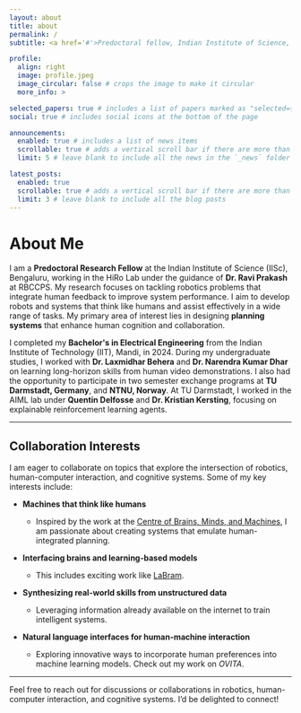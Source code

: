 ```yaml
---
layout: about
title: about
permalink: /
subtitle: <a href='#'>Predoctoral fellow, Indian Institute of Science, Bengaluru</a>

profile:
  align: right
  image: profile.jpeg
  image_circular: false # crops the image to make it circular
  more_info: >

selected_papers: true # includes a list of papers marked as "selected={true}"
social: true # includes social icons at the bottom of the page

announcements:
  enabled: true # includes a list of news items
  scrollable: true # adds a vertical scroll bar if there are more than 3 news items
  limit: 5 # leave blank to include all the news in the `_news` folder

latest_posts:
  enabled: true
  scrollable: true # adds a vertical scroll bar if there are more than 3 new posts items
  limit: 3 # leave blank to include all the blog posts
---
```


# About Me

I am a **Predoctoral Research Fellow** at the Indian Institute of Science (IISc), Bengaluru, working in the HiRo Lab under the guidance of **Dr. Ravi Prakash** at RBCCPS. My research focuses on tackling robotics problems that integrate human feedback to improve system performance. I aim to develop robots and systems that think like humans and assist effectively in a wide range of tasks. My primary area of interest lies in designing **planning systems** that enhance human cognition and collaboration.

I completed my **Bachelor's in Electrical Engineering** from the Indian Institute of Technology (IIT), Mandi, in 2024. During my undergraduate studies, I worked with **Dr. Laxmidhar Behera** and **Dr. Narendra Kumar Dhar** on learning long-horizon skills from human video demonstrations. I also had the opportunity to participate in two semester exchange programs at **TU Darmstadt, Germany**, and **NTNU, Norway**. At TU Darmstadt, I worked in the AIML lab under **Quentin Delfosse** and **Dr. Kristian Kersting**, focusing on explainable reinforcement learning agents.

---

## Collaboration Interests

I am eager to collaborate on topics that explore the intersection of robotics, human-computer interaction, and cognitive systems. Some of my key interests include:

- **Machines that think like humans**
  - Inspired by the work at the [Centre of Brains, Minds, and Machines](https://cbmm.mit.edu/), I am passionate about creating systems that emulate human-integrated planning.

- **Interfacing brains and learning-based models**
  - This includes exciting work like [LaBram](https://arxiv.org/abs/2405.18765).

- **Synthesizing real-world skills from unstructured data**
  - Leveraging information already available on the internet to train intelligent systems.

- **Natural language interfaces for human-machine interaction**
  - Exploring innovative ways to incorporate human preferences into machine learning models. Check out my work on *OVITA*.

---

Feel free to reach out for discussions or collaborations in robotics, human-computer interaction, and cognitive systems. I’d be delighted to connect!